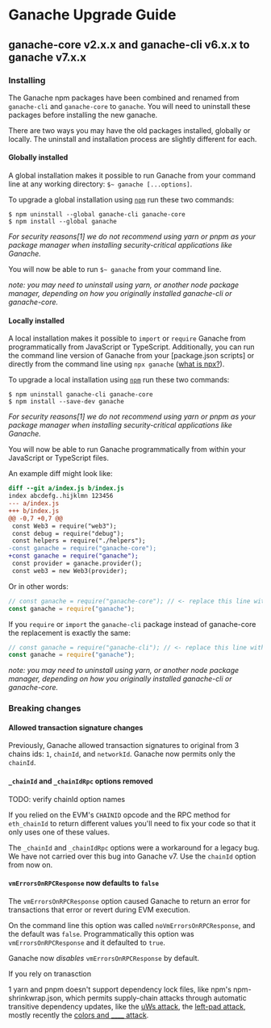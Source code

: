 # Ganache Upgrade Guide

## ganache-core v2.x.x and ganache-cli v6.x.x to ganache v7.x.x

### Installing

The Ganache npm packages have been combined and renamed from `ganache-cli` and
`ganache-core` to `ganache`. You will need to uninstall these packages before
installing the new ganache.

There are two ways you may have the old packages installed, globally or locally.
The uninstall and installation process are slightly different for each.

#### Globally installed

A global installation makes it possible to run Ganache from your command line at
any working directory: `$~ ganache [...options]`.

To upgrade a global installation using [`npm`](____) run these two commands:

```console
$ npm uninstall --global ganache-cli ganache-core
$ npm install --global ganache
```

_For security reasons[1] we do not recommend using yarn or pnpm as your package
manager when installing security-critical applications like Ganache._

You will now be able to run `$~ ganache` from your command line.

_note: you may need to uninstall using yarn, or another node package manager,
depending on how you originally installed ganache-cli or ganache-core._

#### Locally installed

A local installation makes it possible to `import` or `require` Ganache from 
programmatically from JavaScript or TypeScript. Additionally, you can run the
command line version of Ganache from your [package.json scripts] or directly
from the command line using `npx ganache` ([what is npx?](______)).

To upgrade a local installation using [`npm`](____) run these two commands:

```console
$ npm uninstall ganache-cli ganache-core
$ npm install --save-dev ganache
```

_For security reasons[1] we do not recommend using yarn or pnpm as your package
manager when installing security-critical applications like Ganache._

You will now be able to run Ganache programmatically from within your JavaScript
or TypeScript files.

An example diff might look like:

```diff
diff --git a/index.js b/index.js
index abcdefg..hijklmn 123456
--- a/index.js
+++ b/index.js
@@ -0,7 +0,7 @@
 const Web3 = require("web3");
 const debug = require("debug");
 const helpers = require("./helpers");
-const ganache = require("ganache-core");
+const ganache = require("ganache");
 const provider = ganache.provider();
 const web3 = new Web3(provider);

```

Or in other words:

```javascript
// const ganache = require("ganache-core"); // <- replace this line with
const ganache = require("ganache");
```

If you `require` or `import` the `ganache-cli` package instead of ganache-core
the replacement is exactly the same:

```javascript
// const ganache = require("ganache-cli"); // <- replace this line with
const ganache = require("ganache");
```

_note: you may need to uninstall using yarn, or another node package manager,
depending on how you originally installed ganache-cli or ganache-core._

### Breaking changes

#### Allowed transaction signature changes

Previously, Ganache allowed transaction signatures to original from 3 chains
 ids: `1`, `chainId`, and `networkId`. Ganache now permits only the `chainId`.

#### `_chainId` and `_chainIdRpc` options removed

TODO: verify chainId option names

If you relied on the EVM's `CHAINID` opcode and the RPC method for `eth_chainId`
to return different values you'll need to fix your code so that it only uses one
of these values.

The `_chainId` and `_chainIdRpc` options were a workaround for a legacy bug. We
have not carried over this bug into Ganache v7. Use the `chainId` option from
now on.

#### `vmErrorsOnRPCResponse` now defaults to `false`

The `vmErrorsOnRPCResponse` option caused Ganache to return an error for
transactions that error or revert during EVM execution. 

On the command line this option was called `noVmErrorsOnRPCResponse`, and the
default was `false`. Programmatically this option was `vmErrorsOnRPCResponse` and
it defaulted to `true`.

Ganache now _disables_ `vmErrorsOnRPCResponse` by default.

If you rely on tranasction


1 yarn and pnpm doesn't support dependency lock files, like npm's npm-shrinkwrap.json,
which permits supply-chain attacks through automatic transitive dependency
updates, like the [uWs attack](), the [left-pad attack](), mostly recently the
[colors and ____ attack]().